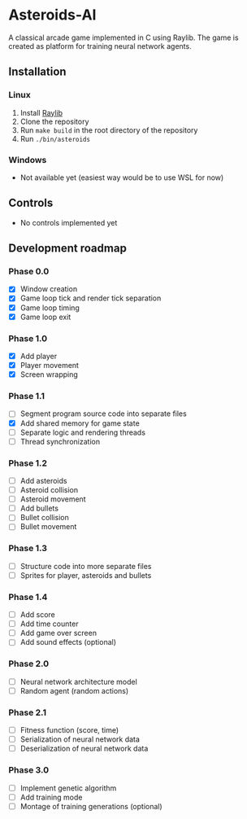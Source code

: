 # Asteroids-AI
A classical arcade game implemented in C using Raylib. The game is created as platform for training neural network agents.

## Installation
### Linux
1. Install [Raylib](https://github.com/raysan5/raylib)
2. Clone the repository
3. Run `make build` in the root directory of the repository
4. Run `./bin/asteroids`

### Windows
- Not available yet (easiest way would be to use WSL for now)

## Controls
- No controls implemented yet

## Development roadmap
### Phase 0.0
- [x] Window creation
- [x] Game loop tick and render tick separation
- [x] Game loop timing
- [x] Game loop exit

### Phase 1.0
- [x] Add player
- [x] Player movement
- [x] Screen wrapping

### Phase 1.1
- [ ] Segment program source code into separate files
- [x] Add shared memory for game state
- [ ] Separate logic and rendering threads
- [ ] Thread synchronization

### Phase 1.2
- [ ] Add asteroids
- [ ] Asteroid collision
- [ ] Asteroid movement
- [ ] Add bullets
- [ ] Bullet collision
- [ ] Bullet movement

### Phase 1.3
- [ ] Structure code into more separate files
- [ ] Sprites for player, asteroids and bullets

### Phase 1.4
- [ ] Add score
- [ ] Add time counter
- [ ] Add game over screen
- [ ] Add sound effects (optional)

### Phase 2.0
- [ ] Neural network architecture model
- [ ] Random agent (random actions)

### Phase 2.1
- [ ] Fitness function (score, time)
- [ ] Serialization of neural network data
- [ ] Deserialization of neural network data

### Phase 3.0
- [ ] Implement genetic algorithm
- [ ] Add training mode
- [ ] Montage of training generations (optional)